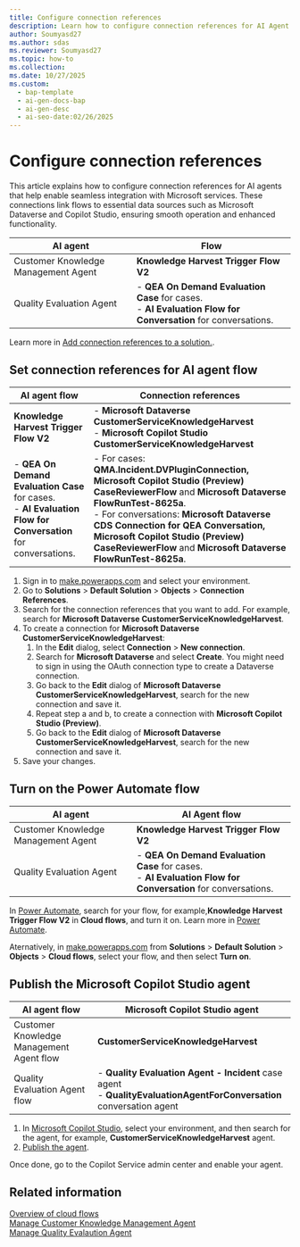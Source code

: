 ```yaml
---
title: Configure connection references
description: Learn how to configure connection references for AI Agent flow in Dynamics 365 Customer Service and Contact Center, with Microsoft Dataverse and Copilot Studio.
author: Soumyasd27
ms.author: sdas
ms.reviewer: Soumyasd27
ms.topic: how-to
ms.collection:
ms.date: 10/27/2025
ms.custom:
  - bap-template
  - ai-gen-docs-bap
  - ai-gen-desc
  - ai-seo-date:02/26/2025
---
```


# Configure connection references 

This article explains how to configure connection references for AI agents that help enable seamless integration with Microsoft services. These connections link flows to essential data sources such as Microsoft Dataverse and Copilot Studio, ensuring smooth operation and enhanced functionality.


|AI agent |Flow  |
|---------|---------|
|Customer Knowledge Management Agent    |   **Knowledge Harvest Trigger Flow V2**   |
|Quality Evaluation Agent    |  - **QEA On Demand Evaluation Case** for cases. <br> - **AI Evaluation Flow for Conversation** for conversations.    |

Learn more in [Add connection references to a solution.](/power-apps/maker/data-platform/create-connection-reference#add-connection-references-to-a-solution).

## Set connection references for AI agent flow

|AI agent flow|Connection references  |
|---------|---------|
|**Knowledge Harvest Trigger Flow V2**   |    - **Microsoft Dataverse CustomerServiceKnowledgeHarvest** <br> - **Microsoft Copilot Studio CustomerServiceKnowledgeHarvest**     |
|- **QEA On Demand Evaluation Case** for cases. <br> - **AI Evaluation Flow for Conversation** for conversations.    | - For cases: **QMA.Incident.DVPluginConnection, Microsoft Copilot Studio (Preview) CaseReviewerFlow** and **Microsoft Dataverse FlowRunTest-8625a**. <br> - For conversations: **Microsoft Dataverse CDS Connection for QEA Conversation, Microsoft Copilot Studio (Preview) CaseReviewerFlow** and **Microsoft Dataverse FlowRunTest-8625a**.    |

1. Sign in to [make.powerapps.com](https://make.powerapps.com) and select your environment.
1. Go to **Solutions** > **Default Solution** > **Objects** > **Connection References**.
1. Search for the connection references that you want to add. For example, search for **Microsoft Dataverse CustomerServiceKnowledgeHarvest**.
1. To create a connection for **Microsoft Dataverse CustomerServiceKnowledgeHarvest**:
    1. In the **Edit** dialog, select **Connection** > **New connection**. 
    1. Search for **Microsoft Dataverse** and select **Create**. You might need to sign in using the OAuth connection type to create a Dataverse connection.
    1. Go back to the **Edit** dialog of **Microsoft Dataverse CustomerServiceKnowledgeHarvest**, search for the new connection and save it.
    1. Repeat step a and b, to create a connection with **Microsoft Copilot Studio (Preview)**.
    1. Go back to the **Edit** dialog of **Microsoft Dataverse CustomerServiceKnowledgeHarvest**, search for the new connection and save it.
1. Save your changes.

 
## Turn on the Power Automate flow

|AI agent  | AI Agent flow  |
|---------|---------|
|Customer Knowledge Management Agent |    **Knowledge Harvest Trigger Flow V2**    |
|Quality Evaluation Agent   |  - **QEA On Demand Evaluation Case** for cases. <br> - **AI Evaluation Flow for Conversation** for conversations.    |

In [Power Automate](https://powerautomate.microsoft.com), search for your flow, for example,**Knowledge Harvest Trigger Flow V2** in **Cloud flows**, and turn it on. Learn more in [Power Automate](/power-automate/overview-cloud#find-your-flows-easily).

Aternatively, in [make.powerapps.com](https://make.powerapps.com) from **Solutions** > **Default Solution** > **Objects** > **Cloud flows**, select your flow, and then select **Turn on**.

## Publish the Microsoft Copilot Studio agent

|AI agent flow |  Microsoft Copilot Studio agent |
|---------|---------|
|Customer Knowledge Management Agent flow    |   **CustomerServiceKnowledgeHarvest** |
|Quality Evaluation Agent flow    |  -  **Quality Evaluation Agent - Incident** case agent <br> - **QualityEvaluationAgentForConversation** conversation agent    |

1. In [Microsoft Copilot Studio](https://copilotstudio.microsoft.com), select your environment, and then search for the agent, for example, **CustomerServiceKnowledgeHarvest** agent. 
1. [Publish the agent](/microsoft-copilot-studio/publication-fundamentals-publish-channels?tabs=web).

Once done, go to the Copilot Service admin center and enable your agent. 
 
## Related information

[Overview of cloud flows](/power-automate/overview-cloud)  
[Manage Customer Knowledge Management Agent](admin-km-agent.md#manage-customer-knowledge-management-agent)  
[Manage Quality Evalaution Agent](/dynamics365/contact-center/administer/manage-quality-evaluation-agent?toc=/dynamics365/customer-service/administer/toc.json&bc=../../breadcrumb/toc.ym)
